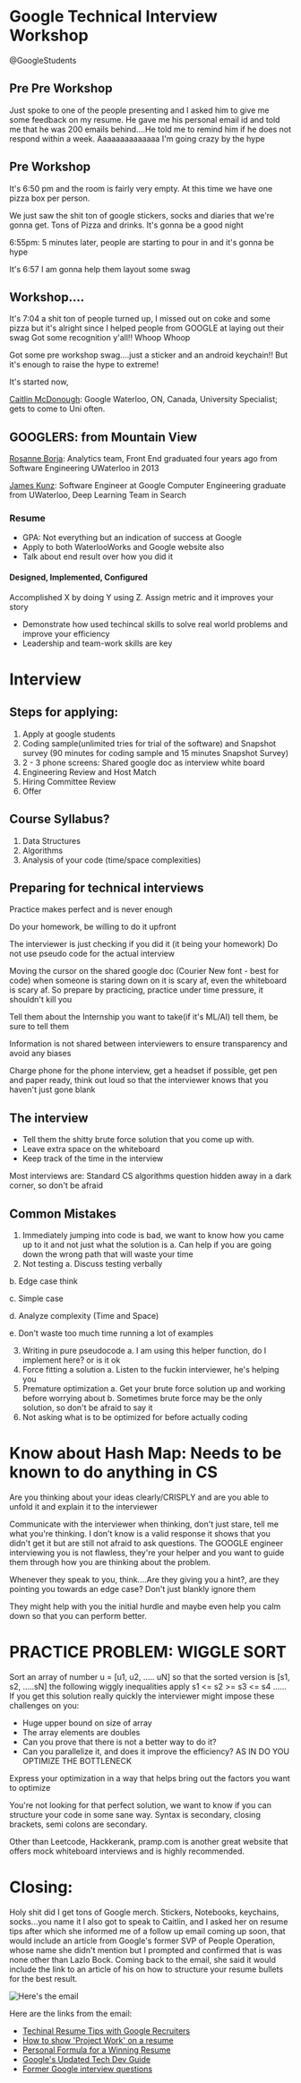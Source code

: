 # Google Technical Interview Workshop
@GoogleStudents
## Pre Pre Workshop
Just spoke to one of the people presenting and I asked him to give me some feedback on my resume. He gave me his personal email id and told me that he was 200 emails behind....He told me to remind him if he does not respond within a week. Aaaaaaaaaaaaaa I'm going crazy by the hype

## Pre Workshop
It's 6:50 pm and the room is fairly very empty. At this time we have one pizza box per person.

We just saw the shit ton of google stickers, socks and diaries that we're gonna get. Tons of Pizza and drinks. It's gonna be a good night

6:55pm: 5 minutes later, people are starting to pour in and it's gonna be hype

It's 6:57 I am gonna help them layout some swag
## Workshop....

It's 7:04 a shit ton of people turned up, I missed out on coke and some pizza but it's alright since I helped people from GOOGLE at laying out their swag
Got some recognition y'all!! Whoop Whoop

Got some pre workshop swag....just a sticker and an android keychain!! But it's enough to raise the hype to extreme!

It's started now,

[Caitlin McDonough](https://www.linkedin.com/in/caitlin-mcdonough-b82b9213/): Google Waterloo, ON, Canada, University Specialist; gets to come to Uni often.

## GOOGLERS: from Mountain View

[Rosanne Borja](https://www.linkedin.com/in/rosanneborja): Analytics team, Front End graduated four years ago from Software Engineering UWaterloo in 2013

[James Kunz](https://www.linkedin.com/in/jameskunz/): Software Engineer at Google Computer Engineering graduate from UWaterloo, Deep Learning Team in Search

### Resume
- GPA: Not everything but an indication of success at Google
- Apply to both WaterlooWorks and Google website also
- Talk about end result over how you did it

#### Designed, Implemented, Configured
Accomplished X by doing Y using Z. Assign metric and it improves your story

- Demonstrate how used techincal skills to solve real world problems and improve your efficiency
- Leadership and team-work skills are key

# Interview

## Steps for applying:
1. Apply at google students
2. Coding sample(unlimited tries for trial of the software) and Snapshot survey (90 minutes for coding sample and 15 minutes Snapshot Survey)
3. 2 - 3 phone screens: Shared google doc as interview white board
4. Engineering Review and Host Match
5. Hiring Committee Review
6. Offer

## Course Syllabus?
1. Data Structures
2. Algorithms
3. Analysis of your code (time/space complexities)

## Preparing for technical interviews
Practice makes perfect and is never enough

Do your homework, be willing to do it upfront

The interviewer is just checking if you did it (it being your homework)
Do not use pseudo code for the actual interview

Moving the cursor on the shared google doc (Courier New font - best for code) when someone is staring down on it is scary af, even the whiteboard is scary af. So prepare by practicing, practice under time pressure, it shouldn't kill you

Tell them about the Internship you want to take(if it's ML/AI) tell them, be sure to tell them

Information is not shared between interviewers to ensure transparency and avoid any biases

Charge phone for the phone interview, get a headset if possible, get pen and paper ready, think out loud so that the interviewer knows that you haven't just gone blank

## The interview
- Tell them the shitty brute force solution that you come up with.
- Leave extra space on the whiteboard
- Keep track of the time in the interview

Most interviews are: Standard CS algorithms question hidden away in a dark corner, so don't be afraid

## Common Mistakes
1. Immediately jumping into code is bad, we want to know how you came up to it and not just what the solution is
  a. Can help if you are going down the wrong path that will waste your time
2. Not testing
  a. Discuss testing verbally

  b. Edge case think

  c. Simple case

  d. Analyze complexity (Time and Space)

  e. Don't waste too much time running a lot of examples

3. Writing in pure pseudocode
  a. I am using this helper function, do I implement here? or is it ok
4. Force fitting a solution
  a. Listen to the fuckin interviewer, he's helping you
5. Premature optimization
  a. Get your brute force solution up and working before worrying about
  b. Sometimes brute force may be the only solution, so don't be afraid to say it
6. Not asking what is to be optimized for before actually coding

# Know about Hash Map: Needs to be known to do anything in CS

Are you thinking about your ideas clearly/CRISPLY and are you able to unfold it and explain it to the interviewer

Communicate with the interviewer when thinking, don't just stare, tell me what you're thinking. I don't know is a valid response it shows that you didn't get it but are still not afraid to ask questions. The GOOGLE engineer interviewing you is not flawless, they're your helper and you want to guide them through how you are thinking about the problem.

Whenever they speak to you, think....Are they giving you a hint?, are they pointing you towards an edge case? Don't just blankly ignore them

They might help with you the initial hurdle and maybe even help you calm down so that you can perform better.

# PRACTICE PROBLEM: WIGGLE SORT

Sort an array of number u = [u1, u2, ..... uN] so that the sorted version is [s1, s2, .....sN]
the following wiggly inequalities apply s1 <= s2 >= s3 <= s4 ......
If you get this solution really quickly the interviewer might impose these challenges on you:
 - Huge upper bound on size of array
 - The array elements are doubles
 - Can you prove that there is not a better way to do it?
 - Can you parallelize it, and does it improve the efficiency? AS IN DO YOU OPTIMIZE THE BOTTLENECK

Express your optimization in a way that helps bring out the factors you want to optimize

You're not looking for that perfect solution, we want to know if you can structure your code in some sane way. Syntax is secondary, closing brackets, semi colons are secondary.

Other than Leetcode, Hackkerank, pramp.com is another great website that offers mock whiteboard interviews and is highly recommended.

# Closing:
Holy shit did I get tons of Google merch. Stickers, Notebooks, keychains, socks...you name it
I also got to speak to Caitlin, and I asked her on resume tips after which she informed me of a follow up email coming up soon, that would include an article from Google's former SVP of People Operation, whose name she didn't mention but I prompted and confirmed that is was none other than Lazlo Bock. Coming back to the email, she said it would include the link to an article of his on how to structure your resume bullets for the best result.

![Here's the email](https://i.imgur.com/sPtfa5D.png)

Here are the links from the email:
- [Techinal Resume Tips with Google Recruiters](https://www.youtube.com/watch?v=ZjeXxLnnH5I)
- [How to show 'Project Work' on a resume](https://www.youtube.com/watch?v=HcNr23p-92U)
- [Personal Formula for a Winning Resume](https://www.linkedin.com/pulse/20140929001534-24454816-my-personal-formula-for-a-better-resume/)
- [Google's Updated Tech Dev Guide](g.co/techdevguide)
- [Former Google interview questions](https://techdevguide.withgoogle.com/resources/?types=coding-interview-question)
